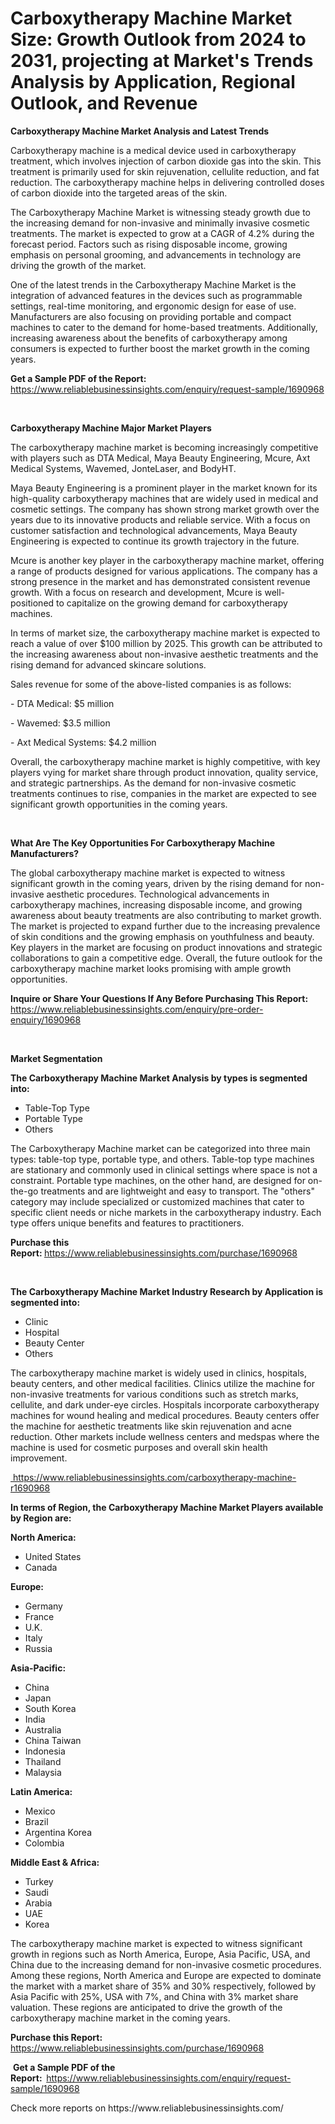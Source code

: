 <p><h1>Carboxytherapy Machine Market Size: Growth Outlook from 2024 to 2031, projecting at Market's Trends Analysis by Application, Regional Outlook, and Revenue</h1></p><p><strong>Carboxytherapy Machine Market Analysis and Latest Trends</strong></p>
<p><p>Carboxytherapy machine is a medical device used in carboxytherapy treatment, which involves injection of carbon dioxide gas into the skin. This treatment is primarily used for skin rejuvenation, cellulite reduction, and fat reduction. The carboxytherapy machine helps in delivering controlled doses of carbon dioxide into the targeted areas of the skin.</p><p>The Carboxytherapy Machine Market is witnessing steady growth due to the increasing demand for non-invasive and minimally invasive cosmetic treatments. The market is expected to grow at a CAGR of 4.2% during the forecast period. Factors such as rising disposable income, growing emphasis on personal grooming, and advancements in technology are driving the growth of the market.</p><p>One of the latest trends in the Carboxytherapy Machine Market is the integration of advanced features in the devices such as programmable settings, real-time monitoring, and ergonomic design for ease of use. Manufacturers are also focusing on providing portable and compact machines to cater to the demand for home-based treatments. Additionally, increasing awareness about the benefits of carboxytherapy among consumers is expected to further boost the market growth in the coming years.</p></p>
<p><strong>Get a Sample PDF of the Report:&nbsp;</strong> <a href="https://www.reliablebusinessinsights.com/enquiry/request-sample/1690968">https://www.reliablebusinessinsights.com/enquiry/request-sample/1690968</a></p>
<p>&nbsp;</p>
<p><strong>Carboxytherapy Machine Major Market Players</strong></p>
<p><p>The carboxytherapy machine market is becoming increasingly competitive with players such as DTA Medical, Maya Beauty Engineering, Mcure, Axt Medical Systems, Wavemed, JonteLaser, and BodyHT. </p><p>Maya Beauty Engineering is a prominent player in the market known for its high-quality carboxytherapy machines that are widely used in medical and cosmetic settings. The company has shown strong market growth over the years due to its innovative products and reliable service. With a focus on customer satisfaction and technological advancements, Maya Beauty Engineering is expected to continue its growth trajectory in the future.</p><p>Mcure is another key player in the carboxytherapy machine market, offering a range of products designed for various applications. The company has a strong presence in the market and has demonstrated consistent revenue growth. With a focus on research and development, Mcure is well-positioned to capitalize on the growing demand for carboxytherapy machines.</p><p>In terms of market size, the carboxytherapy machine market is expected to reach a value of over $100 million by 2025. This growth can be attributed to the increasing awareness about non-invasive aesthetic treatments and the rising demand for advanced skincare solutions.</p><p>Sales revenue for some of the above-listed companies is as follows:</p><p>- DTA Medical: $5 million</p><p>- Wavemed: $3.5 million</p><p>- Axt Medical Systems: $4.2 million</p><p>Overall, the carboxytherapy machine market is highly competitive, with key players vying for market share through product innovation, quality service, and strategic partnerships. As the demand for non-invasive cosmetic treatments continues to rise, companies in the market are expected to see significant growth opportunities in the coming years.</p></p>
<p>&nbsp;</p>
<p><strong>What Are The Key Opportunities For Carboxytherapy Machine Manufacturers?</strong></p>
<p><p>The global carboxytherapy machine market is expected to witness significant growth in the coming years, driven by the rising demand for non-invasive aesthetic procedures. Technological advancements in carboxytherapy machines, increasing disposable income, and growing awareness about beauty treatments are also contributing to market growth. The market is projected to expand further due to the increasing prevalence of skin conditions and the growing emphasis on youthfulness and beauty. Key players in the market are focusing on product innovations and strategic collaborations to gain a competitive edge. Overall, the future outlook for the carboxytherapy machine market looks promising with ample growth opportunities.</p></p>
<p><strong>Inquire or Share Your Questions If Any Before Purchasing This Report:</strong> <a href="https://www.reliablebusinessinsights.com/enquiry/pre-order-enquiry/1690968">https://www.reliablebusinessinsights.com/enquiry/pre-order-enquiry/1690968</a></p>
<p>&nbsp;</p>
<p><strong>Market Segmentation</strong></p>
<p><strong>The Carboxytherapy Machine Market Analysis by types is segmented into:</strong></p>
<p><ul><li>Table-Top Type</li><li>Portable Type</li><li>Others</li></ul></p>
<p><p>The Carboxytherapy Machine market can be categorized into three main types: table-top type, portable type, and others. Table-top type machines are stationary and commonly used in clinical settings where space is not a constraint. Portable type machines, on the other hand, are designed for on-the-go treatments and are lightweight and easy to transport. The "others" category may include specialized or customized machines that cater to specific client needs or niche markets in the carboxytherapy industry. Each type offers unique benefits and features to practitioners.</p></p>
<p><strong>Purchase this Report:&nbsp;</strong><a href="https://www.reliablebusinessinsights.com/purchase/1690968">https://www.reliablebusinessinsights.com/purchase/1690968</a></p>
<p>&nbsp;</p>
<p><strong>The Carboxytherapy Machine Market Industry Research by Application is segmented into:</strong></p>
<p><ul><li>Clinic</li><li>Hospital</li><li>Beauty Center</li><li>Others</li></ul></p>
<p><p>The carboxytherapy machine market is widely used in clinics, hospitals, beauty centers, and other medical facilities. Clinics utilize the machine for non-invasive treatments for various conditions such as stretch marks, cellulite, and dark under-eye circles. Hospitals incorporate carboxytherapy machines for wound healing and medical procedures. Beauty centers offer the machine for aesthetic treatments like skin rejuvenation and acne reduction. Other markets include wellness centers and medspas where the machine is used for cosmetic purposes and overall skin health improvement.</p></p>
<p><a href="https://www.reliablebusinessinsights.com/carboxytherapy-machine-r1690968">&nbsp;https://www.reliablebusinessinsights.com/carboxytherapy-machine-r1690968</a></p>
<p><strong>In terms of Region, the Carboxytherapy Machine Market Players available by Region are:</strong></p>
<p>
    <p> <strong> North America: </strong>
        <ul>
            <li>United States</li>
            <li>Canada</li>
        </ul>
        </p> 
    <p> <strong> Europe: </strong>
        <ul>
            <li>Germany</li>
            <li>France</li>
            <li>U.K.</li>
            <li>Italy</li>
            <li>Russia</li>
        </ul>
        </p> 
    <p> <strong> Asia-Pacific: </strong>
        <ul>
            <li>China</li>
            <li>Japan</li>
            <li>South Korea</li>
            <li>India</li>
            <li>Australia</li>
            <li>China Taiwan</li>
            <li>Indonesia</li>
            <li>Thailand</li>
            <li>Malaysia</li>
        </ul>
        </p> 
    <p> <strong> Latin America: </strong>
        <ul>
            <li>Mexico</li>
            <li>Brazil</li>
            <li>Argentina Korea</li>
            <li>Colombia</li>
        </ul>
        </p> 
    <p> <strong> Middle East & Africa: </strong>
        <ul>
            <li>Turkey</li>
            <li>Saudi</li>
            <li>Arabia</li>
            <li>UAE</li>
            <li>Korea</li>
        </ul>
    </p>
    </p>
<p><p>The carboxytherapy machine market is expected to witness significant growth in regions such as North America, Europe, Asia Pacific, USA, and China due to the increasing demand for non-invasive cosmetic procedures. Among these regions, North America and Europe are expected to dominate the market with a market share of 35% and 30% respectively, followed by Asia Pacific with 25%, USA with 7%, and China with 3% market share valuation. These regions are anticipated to drive the growth of the carboxytherapy machine market in the coming years.</p></p>
<p><strong>Purchase this Report: </strong><a href="https://www.reliablebusinessinsights.com/purchase/1690968">https://www.reliablebusinessinsights.com/purchase/1690968</a></p>
<p>&nbsp;<strong>Get a Sample PDF of the Report:&nbsp;&nbsp;</strong><a href="https://www.reliablebusinessinsights.com/enquiry/request-sample/1690968">https://www.reliablebusinessinsights.com/enquiry/request-sample/1690968</a></p>
<p><strong></strong></p>
<p>Check more reports on https://www.reliablebusinessinsights.com/</p>